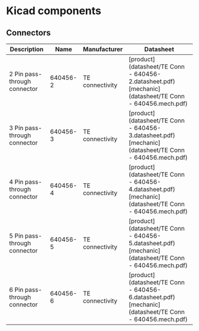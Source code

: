 # Kicad components

## Connectors

Description | Name | Manufacturer | Datasheet
-|-|-|-
2 Pin pass-through connector | 640456-2 | TE connectivity | [product](datasheet/TE Conn - 640456-2.datasheet.pdf) [mechanic](datasheet/TE Conn - 640456.mech.pdf)
3 Pin pass-through connector | 640456-3 | TE connectivity | [product](datasheet/TE Conn - 640456-3.datasheet.pdf) [mechanic](datasheet/TE Conn - 640456.mech.pdf)
4 Pin pass-through connector | 640456-4 | TE connectivity | [product](datasheet/TE Conn - 640456-4.datasheet.pdf) [mechanic](datasheet/TE Conn - 640456.mech.pdf)
5 Pin pass-through connector | 640456-5 | TE connectivity | [product](datasheet/TE Conn - 640456-5.datasheet.pdf) [mechanic](datasheet/TE Conn - 640456.mech.pdf)
6 Pin pass-through connector | 640456-6 | TE connectivity | [product](datasheet/TE Conn - 640456-6.datasheet.pdf) [mechanic](datasheet/TE Conn - 640456.mech.pdf)
